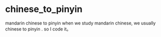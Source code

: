 # chinese_to_pinyin
mandarin chinese to pinyin
when we study mandarin chinese, we usually chinese to pinyin .
so I code it。
